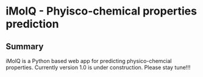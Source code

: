 # iMolQ - Phyisco-chemical properties prediction
## Summary
iMolQ is a Python based web app for predicting physico-chemcial properties. Currently version 1.0 is under construction. Please stay tune!!!
